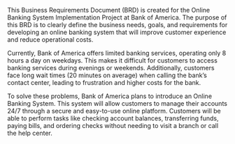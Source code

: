 This Business Requirements Document (BRD) is created for the Online Banking System Implementation Project at Bank of America. The purpose of this BRD is to clearly define the business needs, goals, and requirements for developing an online banking system that will improve customer experience and reduce operational costs.

Currently, Bank of America offers limited banking services, operating only 8 hours a day on weekdays. This makes it difficult for customers to access banking services during evenings or weekends. Additionally, customers face long wait times (20 minutes on average) when calling the bank’s contact center, leading to frustration and higher costs for the bank.

To solve these problems, Bank of America plans to introduce an Online Banking System. This system will allow customers to manage their accounts 24/7 through a secure and easy-to-use online platform. Customers will be able to perform tasks like checking account balances, transferring funds, paying bills, and ordering checks without needing to visit a branch or call the help center.
